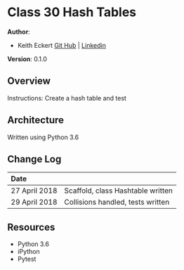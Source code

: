 # Class 30 Hash Tables

**Author**: 
- Keith Eckert [Git Hub](https://github.com/keitheck) | [Linkedin](www.linkedin.com/in/keith-eckert)

**Version**: 0.1.0

## Overview
Instructions: Create a hash table and test



## Architecture
Written using Python 3.6


## Change Log
| Date | |
|:--|:--|
| 27 April 2018 | Scaffold, class Hashtable written |
| 29 April 2018 | Collisions handled, tests written |

## Resources
- Python 3.6
- iPython
- Pytest